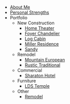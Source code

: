 - [About Me](/#about-me)
- [Personal Strengths](./strengths.md)
- Portfolio
  - New Construction
    - [Home Theater](./portfolio/new-construction/home-theater.md)
    - [Foyer Chandelier](./portfolio/new-construction/foyer-chandelier.md)
    - [Log Cabin](./portfolio/new-construction/log-cabin.md)
    - [Miller Residence](./portfolio/new-construction/miller-residence.md)
    - [Sandy](./portfolio/new-construction/sandy.md)
  - Remodel
    - [Mountain European](./portfolio/remodel/mountain-european.md)
    - [Rustic Traditional](./portfolio/remodel/rustic-traditional.md)
  - Commercial
    - [Sharaton Hotel](./portfolio/commercial/sheraton.md)
  - Furniture
    - [LDS Temple](./portfolio/lds-temple.md)
  - Other
    - [Remodel](./portfolio/remodel.md)
